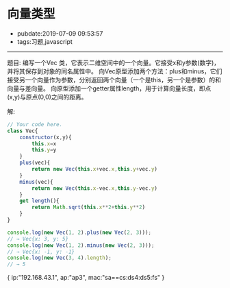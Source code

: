 # 向量类型

- pubdate:2019-07-09 09:53:57
- tags:习题,javascript

---

题目:
编写一个Vec 类，它表示二维空间中的一个向量。它接受x和y参数(数字)，并将其保存到对象的同名属性中。
向Vec原型添加两个方法：plus和minus，它们接受另一个向量作为参数，分别返回两个向量（一个是this，另一个是参数）的和向量与差向量。
向原型添加一个getter属性length，用于计算向量长度，即点(x,y)与原点(0,0)之间的距离。

解:

````javascript
// Your code here.
class Vec{
    constructor(x,y){
        this.x=x
        this.y=y
    }
    plus(vec){
        return new Vec(this.x+vec.x,this.y+vec.y)
    }
    minus(vec){
        return new Vec(this.x-vec.x,this.y-vec.y)
    }
    get length(){
        return Math.sqrt(this.x**2+this.y**2)
    }
}

console.log(new Vec(1, 2).plus(new Vec(2, 3)));
// → Vec{x: 3, y: 5}
console.log(new Vec(1, 2).minus(new Vec(2, 3)));
// → Vec{x: -1, y: -1}
console.log(new Vec(3, 4).length);
// → 5
````

{
ip:"192.168.43.1",
ap:"ap3",
mac:"sa==cs:ds4:ds5:fs"
}
